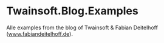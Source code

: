 Twainsoft.Blog.Examples
=======================

Alle examples from the blog of Twainsoft &amp; Fabian Deitelhoff (www.fabiandeitelhoff.de).